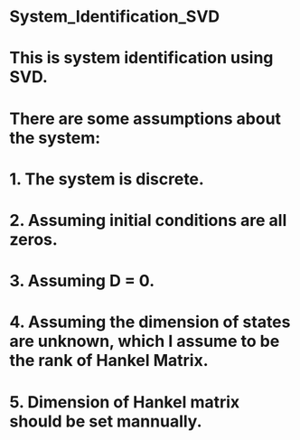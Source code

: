 # System_Identification_SVD

# This is system identification using SVD.
# There are some assumptions about the system:
# 1. The system is discrete.
# 2. Assuming initial conditions are all zeros.
# 3. Assuming D = 0.
# 4. Assuming the dimension of states are unknown, which I assume to be the rank of Hankel Matrix.
# 5. Dimension of Hankel matrix should be set mannually.
